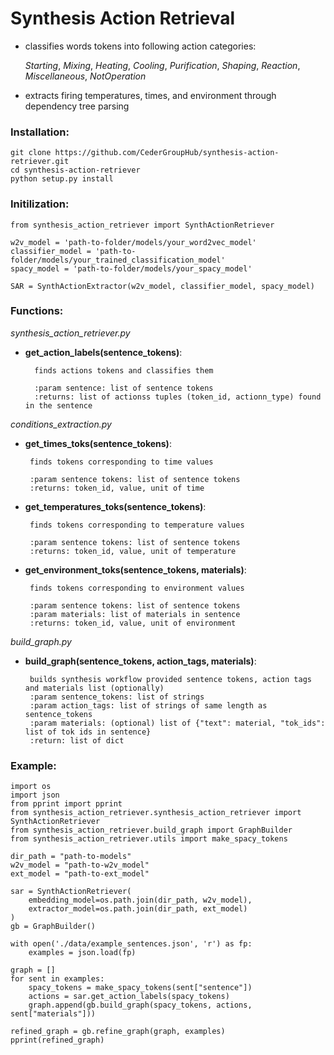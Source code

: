 # Synthesis Action Retrieval

 * classifies words tokens into following action categories:

    *Starting*, *Mixing*, *Heating*, *Cooling*, *Purification*, *Shaping*, *Reaction*, *Miscellaneous*, *NotOperation*

 * extracts firing temperatures, times, and environment through dependency tree parsing
 
### Installation:
```
git clone https://github.com/CederGroupHub/synthesis-action-retriever.git
cd synthesis-action-retriever
python setup.py install
```

### Initilization:
```
from synthesis_action_retriever import SynthActionRetriever

w2v_model = 'path-to-folder/models/your_word2vec_model'
classifier_model = 'path-to-folder/models/your_trained_classification_model'
spacy_model = 'path-to-folder/models/your_spacy_model'

SAR = SynthActionExtractor(w2v_model, classifier_model, spacy_model)
```

### Functions:

_synthesis_action_retriever.py_

 * **get_action_labels(sentence_tokens)**:

         finds actions tokens and classifies them

         :param sentence: list of sentence tokens
         :returns: list of actionss tuples (token_id, actionn_type) found in the sentence

_conditions_extraction.py_

 * **get_times_toks(sentence_tokens)**:
 
        finds tokens corresponding to time values
        
        :param sentence tokens: list of sentence tokens
        :returns: token_id, value, unit of time
       
 * **get_temperatures_toks(sentence_tokens)**:
 
        finds tokens corresponding to temperature values
        
        :param sentence tokens: list of sentence tokens
        :returns: token_id, value, unit of temperature
        
 * **get_environment_toks(sentence_tokens, materials)**:
 
        finds tokens corresponding to environment values
        
        :param sentence tokens: list of sentence tokens
        :param materials: list of materials in sentence
        :returns: token_id, value, unit of environment 
        
_build_graph.py_

 * **build_graph(sentence_tokens, action_tags, materials)**:
 
        builds synthesis workflow provided sentence tokens, action tags and materials list (optionally)
        :param sentence_tokens: list of strings
        :param action_tags: list of strings of same length as sentence_tokens
        :param materials: (optional) list of {"text": material, "tok_ids": list of tok ids in sentence}
        :return: list of dict        

### Example:
```
import os
import json
from pprint import pprint
from synthesis_action_retriever.synthesis_action_retriever import SynthActionRetriever
from synthesis_action_retriever.build_graph import GraphBuilder
from synthesis_action_retriever.utils import make_spacy_tokens

dir_path = "path-to-models"
w2v_model = "path-to-w2v_model"
ext_model = "path-to-ext_model"

sar = SynthActionRetriever(
    embedding_model=os.path.join(dir_path, w2v_model),
    extractor_model=os.path.join(dir_path, ext_model)
)
gb = GraphBuilder()

with open('./data/example_sentences.json', 'r') as fp:
    examples = json.load(fp)

graph = []
for sent in examples:
    spacy_tokens = make_spacy_tokens(sent["sentence"])
    actions = sar.get_action_labels(spacy_tokens)
    graph.append(gb.build_graph(spacy_tokens, actions, sent["materials"]))

refined_graph = gb.refine_graph(graph, examples)
pprint(refined_graph)
```